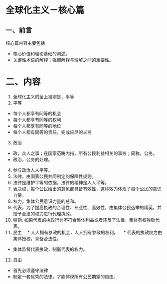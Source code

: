 # 全球化主义－核心篇

## 一、前言

核心篇内容主要包括

* 核心价值和理论基础的阐述。
* 关键性术语的解释；强调解释与理解之间的重要性。



# 二、内容

1. 全球化主义的至上准则是，平等
2. 平等
  * 每个人都享有同等的机会
  * 每个人都享有同等的权利
  * 每个人都享有同等的地位
  * 每个人都有同等的责任，完成应尽的义务
3. 政治
  * 政，众人之事；在国家范畴内指，所有公民利益相关的事务；简称，公务。
  * 政治，公务的处理。
4. 参与政治人人平等。
5. 法律，由国家公民共同制定的保障性规则。
6. 法律是维护平等的依据，法律的精神是人人平等。
7. 表决权，每个公民给出的意见都具备有效性，这种效力体现了每个公民的意识力量。
8. 权力，集体公民意识力量的总和。
9. 代表，为了提高执政的合理性、专业性、高效性，由集体公民选举的精英，并授予合法的权力进行代理执政。
10. 弹劾, 如果代表的执政行为不符合集体利益或者违反了法律，集体有权弹劾代表。
11. 民主
　* 人人拥有参政的机会，人人拥有参政的权利。
　* 代表的执政权力由集体授权，具备合法性。
  * 集体监督代表执政，制衡代表的权力。
12. 自由
  * 首先必须遵守法律
  * 制定一套优秀的法律，才能体现所有公民期望的自由。

